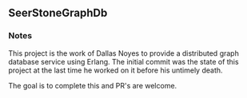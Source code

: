 ## SeerStoneGraphDb

### Notes

This project is the work of Dallas Noyes to provide a
distributed graph database service using Erlang.  The
initial commit was the state of this project at the
last time he worked on it before his untimely death.

The goal is to complete this and PR's are welcome.
